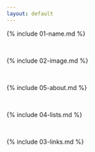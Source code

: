 ```yaml
---
layout: default
---
```


{% include 01-name.md %}

<br>

{% include 02-image.md %}

<br>

{% include 05-about.md %}

<br>

{% include 04-lists.md %}

<br>

{% include 03-links.md %}

<br>


